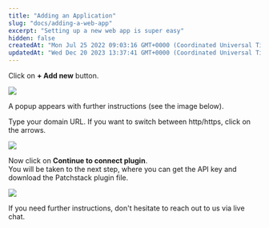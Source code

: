 ```yaml
---
title: "Adding an Application"
slug: "docs/adding-a-web-app"
excerpt: "Setting up a new web app is super easy"
hidden: false
createdAt: "Mon Jul 25 2022 09:03:16 GMT+0000 (Coordinated Universal Time)"
updatedAt: "Wed Dec 20 2023 13:37:41 GMT+0000 (Coordinated Universal Time)"
---
```

Click on **+ Add new** button.

![](@images/2c9c461-patchstack-my-apps-add-new.png)

A popup appears with further instructions (see the image below).

Type your domain URL. If you want to switch between http/https, click on the arrows.

![](@images/897cdf9-Patchstack_connect_an_application.png)

Now click on **Continue to connect plugin**.  
You will be taken to the next step, where you can get the API key and download the Patchstack plugin file.

![](@images/121108e-Patchstack_is_not_connected_2.png)

If you need further instructions, don't hesitate to reach out to us via live chat.
